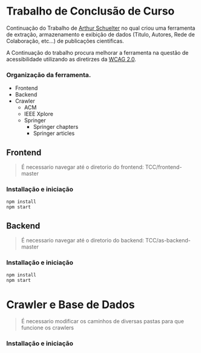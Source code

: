 # Trabalho de Conclusão de Curso
Continuação do Trabalho de [Arthur Schuelter](https://github.com/hschuelter) no qual criou uma ferramenta de extração, armazenamento e exibição de dados (Titulo, Autores, Rede de Colaboração, etc...) de publicações cientificas. 

A Continuação do trabalho procura melhorar a ferramenta na questão de acessibilidade utilizando as diretirzes da [WCAG 2.0](https://www.w3.org/TR/WCAG20/).


### Organização da ferramenta.
- Frontend
- Backend
- Crawler 
    - ACM
    - IEEE Xplore
    - Springer
        - Springer chapters
        - Springer articles

## Frontend
> É necessario navegar até o diretorio do frontend:
TCC/frontend-master

### Installação e iniciação
```
npm install
npm start
```


## Backend
> É necessario navegar até o diretorio do backend:
TCC/as-backend-master

### Installação e iniciação
```
npm install
npm start
```


# Crawler e Base de Dados
> É necessario modificar os caminhos de diversas pastas para que funcione os crawlers

### Installação e iniciação
```

```